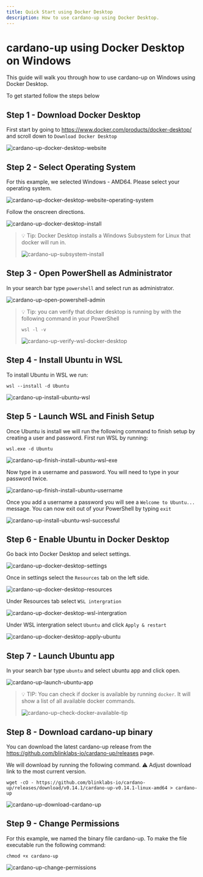 ```yaml
---
title: Quick Start using Docker Desktop
description: How to use cardano-up using Docker Desktop.
---
```


# cardano-up using Docker Desktop on Windows

This guide will walk you through how to use cardano-up on Windows using Docker Desktop. 

To get started follow the steps below

## Step 1 - Download Docker Desktop

First start by going to <a href="https://www.docker.com/products/docker-desktop/" target="_blank">https://www.docker.com/products/docker-desktop/</a> and scroll down to `Download Docker Desktop`

![cardano-up-docker-desktop-website](/cardano-up-docker-desktop-website.png)

## Step 2 - Select Operating System

For this example, we selected Windows - AMD64. Please select your operating system.

![cardano-up-docker-desktop-website-operating-system](/cardano-up-docker-desktop-website-operating-system.png)

Follow the onscreen directions.

![cardano-up-docker-desktop-install](/cardano-up-docker-desktop-install.png)

> 💡 Tip: Docker Desktop installs a Windows Subsystem for Linux that docker will run in.
> 
> ![cardano-up-subsystem-install](/cardano-up-subsystem-install.png)



## Step 3 - Open PowerShell as Administrator 

In your search bar type `powershell` and select run as administrator.

![cardano-up-open-powershell-admin](/cardano-up-open-powershell-admin.png)

> 💡 Tip: you can verify that docker desktop is running by with the following command in your PowerShell
> 
> ```
> wsl -l -v
> ```
> 
> ![cardano-up-verify-wsl-docker-desktop](/cardano-up-verify-wsl-docker-desktop.png)

## Step 4 - Install Ubuntu in WSL 

To install Ubuntu in WSL we run:

```
wsl --install -d Ubuntu
```

![cardano-up-install-ubuntu-wsl](/cardano-up-install-ubuntu-wsl.png)

## Step 5 - Launch WSL and Finish Setup 

Once Ubuntu is install we will run the following command to finish setup by creating a user and password. First run WSL by running:

```
wsl.exe -d Ubuntu
```

![cardano-up-finish-install-ubuntu-wsl-exe](/cardano-up-finish-install-ubuntu-wsl-exe.png)


Now type in a username and password. You will need to type in your password twice.

![cardano-up-finish-install-ubuntu-username](/cardano-up-finish-install-ubuntu-username.png)

Once you add a username a password you will see a `Welcome to Ubuntu...` message. You can now exit out of your PowerShell by typing `exit`

![cardano-up-install-ubuntu-wsl-successful](/cardano-up-install-ubuntu-wsl-successful.png)


## Step 6 - Enable Ubuntu in Docker Desktop

Go back into Docker Desktop and select settings.

![cardano-up-docker-desktop-settings](/cardano-up-docker-desktop-settings.png)

Once in settings select the `Resources` tab on the left side.

![cardano-up-docker-desktop-resources](/cardano-up-docker-desktop-resources.png)

Under Resources tab select `WSL intergration`

![cardano-up-docker-desktop-wsl-intergration](/cardano-up-docker-desktop-wsl-intergration.png)

Under WSL intergration select `Ubuntu` and click `Apply & restart`

![cardano-up-docker-desktop-apply-ubuntu](/cardano-up-docker-desktop-apply-ubuntu.png)

## Step 7 - Launch Ubuntu app

In your search bar type `ubuntu` and select ubuntu app and click open.

![cardano-up-launch-ubuntu-app](/cardano-up-launch-ubuntu-app.png)

> 💡 TIP: You can check if docker is available by running `docker`. It will show a list of all available docker commands.
>
> ![cardano-up-check-docker-available-tip](/cardano-up-check-docker-available-tip.png)

## Step 8 - Download cardano-up binary

You can download the latest cardano-up release from the <a href="https://github.com/blinklabs-io/cardano-up/releases" target="_blank">https://github.com/blinklabs-io/cardano-up/releases</a> page.

We will download by running the following command. ⚠️ Adjust download link to the most current version.

```
wget -cO - https://github.com/blinklabs-io/cardano-up/releases/download/v0.14.1/cardano-up-v0.14.1-linux-amd64 > cardano-up
```

![cardano-up-download-cardano-up](/cardano-up-download-cardano-up.png)


## Step 9 - Change Permissions

For this example, we named the binary file cardano-up. To make the file executable run the following command:

```
chmod +x cardano-up
```

![cardano-up-change-permissions](/cardano-up-change-permissions.png)

<!--

### Congratulations!

Now we are ready to run Adder with filters and commands so we can track certain information and pick the way we are notified.

<br />


> 💡 TIP: You can get a list of all available commands by using the `-h` or `-help` flag.

<br />


We are now ready to walk through some [examples](../examples/001-using-adder-examples-desc) on the usefulness and power 💪 of Adder!

-->

